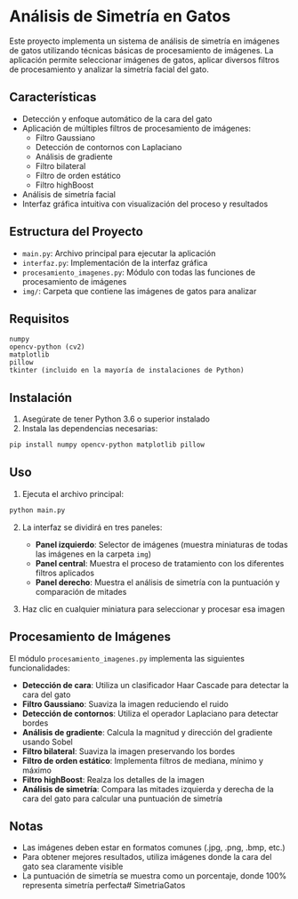 # Análisis de Simetría en Gatos

Este proyecto implementa un sistema de análisis de simetría en imágenes de gatos utilizando técnicas básicas de procesamiento de imágenes. La aplicación permite seleccionar imágenes de gatos, aplicar diversos filtros de procesamiento y analizar la simetría facial del gato.

## Características

- Detección y enfoque automático de la cara del gato
- Aplicación de múltiples filtros de procesamiento de imágenes:
  - Filtro Gaussiano
  - Detección de contornos con Laplaciano
  - Análisis de gradiente
  - Filtro bilateral
  - Filtro de orden estático
  - Filtro highBoost
- Análisis de simetría facial
- Interfaz gráfica intuitiva con visualización del proceso y resultados

## Estructura del Proyecto

- `main.py`: Archivo principal para ejecutar la aplicación
- `interfaz.py`: Implementación de la interfaz gráfica
- `procesamiento_imagenes.py`: Módulo con todas las funciones de procesamiento de imágenes
- `img/`: Carpeta que contiene las imágenes de gatos para analizar

## Requisitos

```
numpy
opencv-python (cv2)
matplotlib
pillow
tkinter (incluido en la mayoría de instalaciones de Python)
```

## Instalación

1. Asegúrate de tener Python 3.6 o superior instalado
2. Instala las dependencias necesarias:

```bash
pip install numpy opencv-python matplotlib pillow
```

## Uso

1. Ejecuta el archivo principal:

```bash
python main.py
```

2. La interfaz se dividirá en tres paneles:
   - **Panel izquierdo**: Selector de imágenes (muestra miniaturas de todas las imágenes en la carpeta `img`)
   - **Panel central**: Muestra el proceso de tratamiento con los diferentes filtros aplicados
   - **Panel derecho**: Muestra el análisis de simetría con la puntuación y comparación de mitades

3. Haz clic en cualquier miniatura para seleccionar y procesar esa imagen

## Procesamiento de Imágenes

El módulo `procesamiento_imagenes.py` implementa las siguientes funcionalidades:

- **Detección de cara**: Utiliza un clasificador Haar Cascade para detectar la cara del gato
- **Filtro Gaussiano**: Suaviza la imagen reduciendo el ruido
- **Detección de contornos**: Utiliza el operador Laplaciano para detectar bordes
- **Análisis de gradiente**: Calcula la magnitud y dirección del gradiente usando Sobel
- **Filtro bilateral**: Suaviza la imagen preservando los bordes
- **Filtro de orden estático**: Implementa filtros de mediana, mínimo y máximo
- **Filtro highBoost**: Realza los detalles de la imagen
- **Análisis de simetría**: Compara las mitades izquierda y derecha de la cara del gato para calcular una puntuación de simetría

## Notas

- Las imágenes deben estar en formatos comunes (.jpg, .png, .bmp, etc.)
- Para obtener mejores resultados, utiliza imágenes donde la cara del gato sea claramente visible
- La puntuación de simetría se muestra como un porcentaje, donde 100% representa simetría perfecta#   S i m e t r i a G a t o s  
 